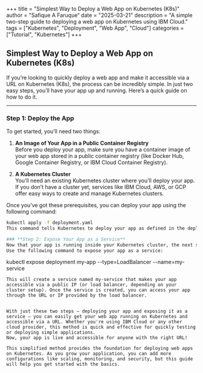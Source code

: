 +++
title = "Simplest Way to Deploy a Web App on Kubernetes (K8s)"
author = "Safique A Faruque“
date = "2025-03-21"
description = "A simple two-step guide to deploying a web app on Kubernetes using IBM Cloud."
tags = ["Kubernetes", "Deployment", "Web App", "Cloud"]
categories = ["Tutorial", "Kubernetes"]
+++

## Simplest Way to Deploy a Web App on Kubernetes (K8s)

If you’re looking to quickly deploy a web app and make it accessible via a URL on Kubernetes (K8s), the process can be incredibly simple. In just two easy steps, you’ll have your app up and running. Here’s a quick guide on how to do it.

---

### **Step 1: Deploy the App**

To get started, you’ll need two things:

1. **An Image of Your App in a Public Container Registry**  
   Before you deploy your app, make sure you have a container image of your web app stored in a public container registry (like Docker Hub, Google Container Registry, or IBM Cloud Container Registry).

2. **A Kubernetes Cluster**  
   You’ll need an existing Kubernetes cluster where you’ll deploy your app. If you don’t have a cluster yet, services like IBM Cloud, AWS, or GCP offer easy ways to create and manage Kubernetes clusters.

Once you’ve got these prerequisites, you can deploy your app using the following command:

```bash
kubectl apply -f deployment.yaml
This command tells Kubernetes to deploy your app as defined in the deployment.yaml file, which should include information about the container image and how to run it within the cluster.

### **Step 2: Expose Your App as a Service**
Now that your app is running inside your Kubernetes cluster, the next step is to expose it so it can be accessed from the web.
Use the following command to expose your app as a service:
```
kubectl expose deployment my-app --type=LoadBalancer --name=my-service
```
This will create a service named my-service that makes your app accessible via a public IP (or load balancer, depending on your cluster setup). Once the service is created, you can access your app through the URL or IP provided by the load balancer.


With just these two steps — deploying your app and exposing it as a service — you can easily get your web app running on Kubernetes and accessible via a URL. Whether you're using IBM Cloud or any other cloud provider, this method is quick and effective for quickly testing or deploying simple applications.
Now, your app is live and accessible for anyone with the right URL!

This simplified method provides the foundation for deploying web apps on Kubernetes. As you grow your application, you can add more configurations like scaling, monitoring, and security, but this guide will help you get started with the basics.
